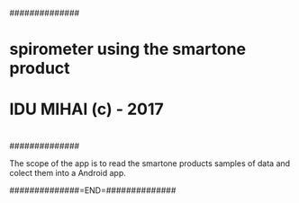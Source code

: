 ##############
# spirometer using the smartone product
#
#
# IDU MIHAI (c) - 2017
#
##############

The scope of the app is to read the smartone products samples of data and colect them into a Android app.


##############=END=##############
